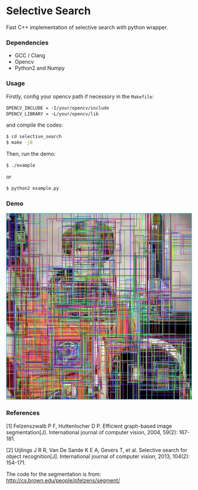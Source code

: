 # Selective Search
Fast C++ implementation of selective search with python wrapper.

### Dependencies
- GCC / Clang
- Opencv
- Python2 and Numpy

### Usage
Firstly, config your opencv path if necessory in the `Makefile`:
```
OPENCV_INCLUDE = -I/your/opencv/include
OPENCV_LIBRARY = -L/your/opencv/lib
```
and compile the codes:
```sh
$ cd selective_search
$ make -j8
```

Then, run the demo:
```sh
$ ./example
```
or
```sh
$ python2 example.py
```

### Demo
![demo](/demo/box.jpg)

### References
[1] Felzenszwalb P F, Huttenlocher D P. Efficient graph-based image segmentation[J]. International journal of computer vision, 2004, 59(2): 167-181.

[2] Uijlings J R R, Van De Sande K E A, Gevers T, et al. Selective search for object recognition[J]. International journal of computer vision, 2013, 104(2): 154-171.

The code for the segmentation is from:
http://cs.brown.edu/people/pfelzens/segment/

